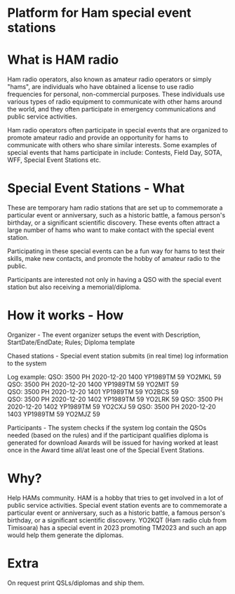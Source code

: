 # Platform for Ham special event stations

# What is HAM radio

Ham radio operators, also known as amateur radio operators or simply "hams", are individuals who have obtained a license to use radio frequencies for personal, non-commercial purposes. These individuals use various types of radio equipment to communicate with other hams around the world, and they often participate in emergency communications and public service activities.

Ham radio operators often participate in special events that are organized to promote amateur radio and provide an opportunity for hams to communicate with others who share similar interests. Some examples of special events that hams participate in include:
Contests, Field Day, SOTA, WFF, Special Event Stations etc. 

# Special Event Stations - What

These are temporary ham radio stations that are set up to commemorate a particular event or anniversary, such as a historic battle, a famous person's birthday, or a significant scientific discovery. These events often attract a large number of hams who want to make contact with the special event station.

Participating in these special events can be a fun way for hams to test their skills, make new contacts, and promote the hobby of amateur radio to the public.

Participants are interested not only in having a QSO with the special event station but also receiving a memorial/diploma.

# How it works - How

Organizer - The event organizer setups the event with
Description, StartDate/EndDate; Rules; Diploma template

Chased stations - Special event station submits (in real time) log information to the system

Log example:
QSO:  3500 PH 2020-12-20 1400 YP1989TM 59 YO2MKL 59 
QSO:  3500 PH 2020-12-20 1400 YP1989TM 59 YO2MIT 59  
QSO:  3500 PH 2020-12-20 1401 YP1989TM 59  YO2BCS  59  
QSO:  3500 PH 2020-12-20 1402 YP1989TM 59 YO2LRK 59
QSO:  3500 PH 2020-12-20 1402 YP1989TM 59 YO2CXJ 59 
QSO:  3500 PH 2020-12-20 1403 YP1989TM 59 YO2MJZ 59

Participants - The system checks if the system log contain the QSOs needed (based on the rules) and if the participant qualifies diploma is generated for download
Awards will be issued for having worked at least once in the Award time all/at least one of the Special Event Stations.

# Why?
Help HAMs community. HAM is a hobby that tries to get involved in a lot of public service activities. Special event station events are to commemorate a particular event or anniversary, such as a historic battle, a famous person's birthday, or a significant scientific discovery.
YO2KQT (Ham radio club from Timisoara) has a special event in 2023 promoting TM2023 and such an app would help them generate the diplomas.

# Extra
On request print QSLs/diplomas and ship them. 
